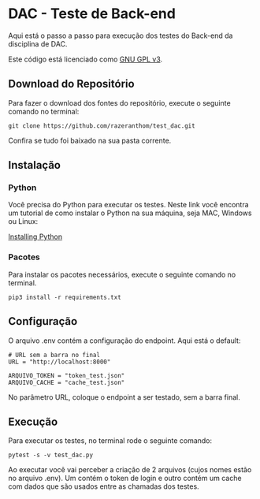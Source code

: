 # DAC - Teste de Back-end

Aqui está o passo a passo para execução dos testes do Back-end da disciplina de DAC.

Este código está licenciado como [GNU GPL v3](https://github.com/razeranthom/test_dac/blob/main/LICENSE).

## Download do Repositório

Para fazer o download dos fontes do repositório, execute o seguinte comando no terminal:

```
git clone https://github.com/razeranthom/test_dac.git
```
Confira se tudo foi baixado na sua pasta corrente.

## Instalação

### Python

Você precisa do Python para executar os testes. Neste link você encontra um tutorial de como instalar o Python na sua máquina, seja MAC, Windows ou Linux:

[Installing Python](https://realpython.com/installing-python/)

### Pacotes

Para instalar os pacotes necessários, execute o seguinte comando no terminal.

```
pip3 install -r requirements.txt
```

## Configuração

O arquivo .env contém a configuração do endpoint. Aqui está o default:

```
# URL sem a barra no final
URL = "http://localhost:8000"

ARQUIVO_TOKEN = "token_test.json"
ARQUIVO_CACHE = "cache_test.json"
```
No parâmetro URL, coloque o endpoint a ser testado, sem a barra final.

## Execução

Para executar os testes, no terminal rode o seguinte comando:

```
pytest -s -v test_dac.py
```

Ao executar você vai perceber a criação de 2 arquivos (cujos nomes estão no arquivo .env). Um contém o token de login e outro contém um cache com dados que são usados entre as chamadas dos testes.


